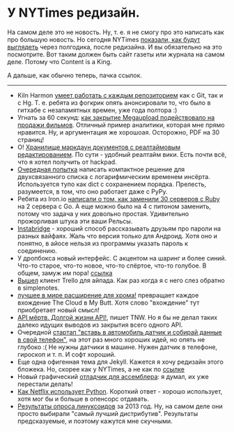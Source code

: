 # У NYTimes редизайн.

На самом деле это не новость. Ну, т. е. я не смогу про это написать как про большую новость. Но сегодня NYTimes [показали, как будут выглядеть](http://www.nytimes.com/marketing/prototype/index.html) через полгодика, после редизайна.
И вы обязательно на это посмотрите. Вот таким должен быть сайт газеты или журнала на самом деле. Потому что Content is a King.

А дальше, как обычно теперь, пачка ссылок.

-----

* Kiln Harmon [умеет работать с каждым репозиторием](https://kippt.com/bobuk/inbox) как с Git, так и с  Hg. Т. е. ребята из фогкрик опять анонсировали то, что было в гитхабе с незапамятных времен, уже года полтора :)
* Угнать за 60 секунд: [как закрытие Megaupload подействовало на продажи фильмов](http://papers.ssrn.com/sol3/papers.cfm?abstract_id=2229349). Отличный пример аналитики, которая мне прямо нравится. Ну, и аргументация же хорошоая. Осторожно, PDF на 30 страниц!
* О! [Хранилище маркдаун документов с реалтаймовым редактированием](http://www.document.ly/). По сути - удобный реалтайм вики. Есть почти всё, что я хотел получить от hackpad.
* [Очередная попытка](http://pythonsweetness.tumblr.com/post/45227295342/fast-pypy-compatible-ordered-map-in-89-lines-of-python) написать компактное решение для двухсвязанного списка с логарифмическим временем инсёрта. Используется тупо как dict с сохранением порядка. Прелесть, разумеется, в том, что оно работает даже с PyPy.
* Ребята из Iron.io [написали о том, как заменили 30 серверов с Ruby](http://blog.iron.io/2013/03/how-we-went-from-30-servers-to-2-go.html) на 2 сервера с Go. А еще можно было на 4 с питоном заменить, потому что задача у них довольно простая. Удивительно прожорливая штука эти ваши Рельсы.
* [Instabridge](http://www.instabridge.com/) - хороший способ рассказывать друзьям про пароли на разных вайфаях. Жаль что версия только для Андроид. Хотя оно и понятно, в айосе нельзя из программы указать пароль к соединению.
* У дропбокса новый интерфейс. С акцентом на шаринг и более синий. Что-то старое, что-то новое, что-то спёртое, что-то голубое. В общем, замуж им пора! [ссылка](http://techcrunch.com/2013/03/12/dropbox-revamps-its-desktop-clients-with-a-new-menu-and-a-bigger-focus-on-sharing/)
* [Вышел](http://blog.trello.com/trello-for-ipad-is-here/) клиент Trello для айпада. Как раз когда я с него слез обратно в simplenotes.
* [лучшее в мире расширение для хрома!](http://betabeat.com/2013/03/chrome-extension-replaces-every-instance-of-the-cloud-with-the-far-superior-my-butt/) превращает каждое вхождение The Cloud в My Butt. Хотя слово "вхождение" тут приобретает новый смысл!
* [API мёртв. Долгой жизни API!](http://thenextweb.com/dd/2013/03/12/apis-are-dead-long-live-apis/), пишет TNW. Но я бы не делал таких далеко идущих выводов из закрытия всего одного API.
* Очередной [стартап "вставь в автомобиль датчик и собирай данные в свой телефон"](http://www.automatic.com/), на этот раз много хороших идей, но опять не глубоко  :( Не нужны датчики в машине. Нужен датчик в телефоне, гироскоп и т. п. И софт хороший.
* Еще одна офигенная тема для Jekyll. Кажется я хочу редизайн этого бложека. Но, скорее как у NYTimes, а не как по [ссылке](http://bradleyfew.com/blogginekyll/)
* Новый графический [отладчик для ассемблера](https://github.com/zer0fl4g/Nanomite): я думал, их уже перестали делать!
* [Как Netflix использует Python](http://techblog.netflix.com/2013/03/python-at-netflix.html). Короткий ответ - хорошо использует, хотя мог бы и больше в опенсорс отдавать.
* [Результаты опроса линуксоидов](http://constantmayhem.com/ty-stuff/linuxsurvey/2013.html) за 2013 год. Ну, на самом деле они просто выбирали "самый лучший дистрибутив". Результаты предсказуемые, и поэтому кажутся мне скучными.
